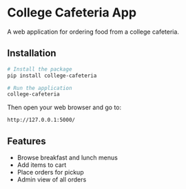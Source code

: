# College Cafeteria App

A web application for ordering food from a college cafeteria.

## Installation

```bash
# Install the package
pip install college-cafeteria

# Run the application
college-cafeteria
```

Then open your web browser and go to:
```
http://127.0.0.1:5000/
```

## Features

- Browse breakfast and lunch menus
- Add items to cart
- Place orders for pickup
- Admin view of all orders